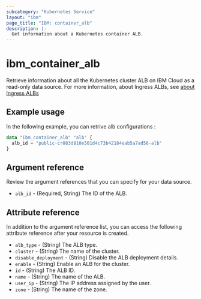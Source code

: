 ```yaml
---
subcategory: "Kubernetes Service"
layout: "ibm"
page_title: "IBM: container_alb"
description: |-
  Get information about a Kubernetes container ALB.
---
```


# ibm_container_alb
Retrieve information about all the Kubernetes cluster ALB on IBM Cloud as a read-only data source.  For more information, about Ingress ALBs, see [about Ingress ALBs](https://cloud.ibm.com/docs/containers?topic=containers-ingress-about)

## Example usage

In the following example, you can retrive alb configurations :

```terraform
data "ibm_container_alb" "alb" {
  alb_id = "public-cr083d810e501d4c73b42184eab5a7ad56-alb"
}

```
## Argument reference
Review the argument references that you can specify for your data source. 

- `alb_id` - (Required, String) The ID of the ALB.

## Attribute reference
In addition to the argument reference list, you can access the following attribute reference after your resource is created.

- `alb_type` - (String) The ALB type.
- `cluster` - (String) The name of the cluster.
- `disable_deployment` - (String) Disable the ALB deployment details.
- `enable` - (String) Enable an ALB for the cluster.
- `id` - (String) The ALB ID.
- `name` - (String) The name of the ALB.
- `user_ip` - (String) The IP address assigned by the user.
- `zone` - (String) The name of the zone.
